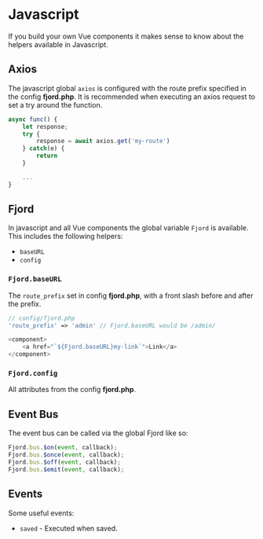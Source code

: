 # Javascript

If you build your own Vue components it makes sense to know about the helpers available in Javascript.

## Axios

The javascript global `axios` is configured with the route prefix specified in the config **fjord.php**. It is recommended when executing an axios request to set a try around the function.

```javascript
async func() {
    let response;
    try {
        response = await axios.get('my-route')
    } catch(e) {
        return
    }

    ...
}
```

## Fjord

In javascript and all Vue components the global variable `Fjord` is available. This includes the following helpers:

-   `baseURL`
-   `config`

### `Fjord.baseURL`

The `route_prefix` set in config **fjord.php**, with a front slash before and after the prefix.

```php
// config/fjord.php
'route_prefix' => 'admin' // Fjord.baseURL would be /admin/
```

```javascript
<component>
    <a href="`${Fjord.baseURL}my-link`">Link</a>
</component>
```

### `Fjord.config`

All attributes from the config **fjord.php**.

## Event Bus

The event bus can be called via the global Fjord like so:

```javascript
Fjord.bus.$on(event, callback);
Fjord.bus.$once(event, callback);
Fjord.bus.$off(event, callback);
Fjord.bus.$emit(event, callback);
```

## Events

Some useful events:

-   `saved` - Executed when saved.
